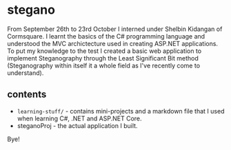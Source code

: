 # stegano

From September 26th to 23rd October I interned under Shelbin Kidangan of Cormsquare.
I learnt the basics of the C# programming language and understood the MVC archictecture used in creating ASP.NET applications.
To put my knowledge to the test I created a basic web application to implement Steganography through the Least Significant Bit method (Steganography within itself it a whole field as I've recently come to understand).

## contents

- `learning-stuff/` - contains mini-projects and a markdown file that I used when learning C#, .NET and ASP.NET Core.
- steganoProj - the actual application I built.

Bye!
